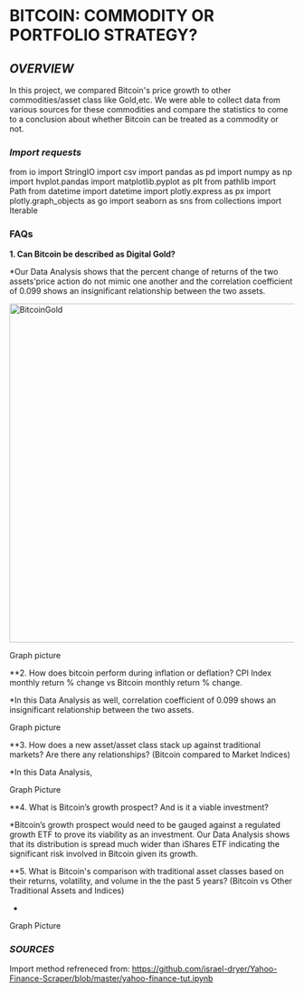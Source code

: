 # **BITCOIN: COMMODITY OR PORTFOLIO STRATEGY?**

## *OVERVIEW*

In this project, we compared Bitcoin's price growth to other commodities/asset class like Gold,etc. We were able to collect data from various sources for these commodities and compare the statistics to come to a conclusion about whether Bitcoin can be treated as a commodity or not. 

### *Import requests*

from io import StringIO
import csv
import pandas as pd
import numpy as np
import hvplot.pandas
import matplotlib.pyplot as plt
from pathlib import Path
from datetime import datetime
import plotly.express as px
import plotly.graph_objects as go
import seaborn as sns
from collections import Iterable

### FAQs

**1. Can Bitcoin be described as Digital Gold?**

*Our Data Analysis shows that the percent change of returns of the two assets'price action do not mimic one another and the correlation coefficient of 0.099 shows an insignificant relationship between the two assets.

<img width="598" alt="BitcoinGold" src="https://user-images.githubusercontent.com/78338890/115130202-85f41a00-9fbb-11eb-9c40-fc2ba8b5585a.png">


Graph picture

**2. How does bitcoin perform during inflation or deflation? CPI Index monthly return % change vs Bitcoin monthly return % change.

*In this Data Analysis as well, correlation coefficient of 0.099 shows an insignificant relationship between the two assets.


Graph picture

**3. How does a new asset/asset class stack up against traditional markets? Are there any relationships? (Bitcoin compared to Market Indices)

*In this Data Analysis, 

Graph Picture

**4. What is Bitcoin’s growth prospect? And is it a viable investment? 

*Bitcoin’s growth prospect would need to be gauged against a regulated growth ETF to prove its viability as an investment. Our Data Analysis shows that its distribution is spread much wider than iShares ETF indicating the significant risk involved in Bitcoin given its growth.

**5. What is Bitcoin's comparison with traditional asset classes based on their returns, volatility, and volume in the the past 5 years? (Bitcoin vs Other Traditional Assets and Indices)

*

Graph Picture




### *SOURCES*

Import method refreneced from: https://github.com/israel-dryer/Yahoo-Finance-Scraper/blob/master/yahoo-finance-tut.ipynb




